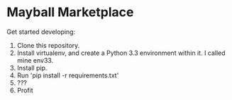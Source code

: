 Mayball Marketplace
==================

Get started developing:

1. Clone this repository.
2. Install virtualenv, and create a Python 3.3 environment within it. I called mine env33.
3. Install pip.
4. Run 'pip install -r requirements.txt'
5. ???
6. Profit
